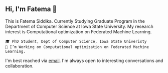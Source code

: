 ## Hi, I'm Fatema 👋
This is Fatema Siddika. Currently Studying Graduate Program in the Department of Computer Science at Iowa State University. My research interest is Computational optimization on Federated Machine Learning.

    🎓 PhD Student, Dept of Computer Science, Iowa State Univeristy
    👀 I’m Working on Computational optimization on Federated Machine Learning.

I'm best reached via [email](https://jnu.ac.bd/profile/portal/web/596). I'm always open to interesting conversations and collaboration.
